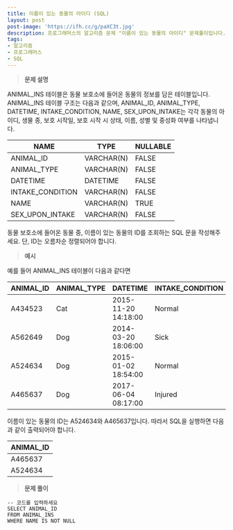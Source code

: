 ```yaml
---
title: 이름이 있는 동물의 아이디 (SQL)
layout: post
post-image: 'https://ifh.cc/g/paXC3t.jpg'
description: 프로그래머스의 알고리즘 문제 "이름이 있는 동물의 아이디" 문제풀이입니다.
tags:
- 알고리즘
- 프로그래머스
- SQL
---
```



>**문제 설명**

ANIMAL_INS 테이블은 동물 보호소에 들어온 동물의 정보를 담은 테이블입니다. ANIMAL_INS 테이블 구조는 다음과 같으며, ANIMAL_ID, ANIMAL_TYPE, DATETIME, INTAKE_CONDITION, NAME, SEX_UPON_INTAKE는 각각 동물의 아이디, 생물 종, 보호 시작일, 보호 시작 시 상태, 이름, 성별 및 중성화 여부를 나타냅니다.

| NAME | TYPE | NULLABLE |
|--|--|--|
| ANIMAL_ID | VARCHAR(N) | FALSE |
| ANIMAL_TYPE | VARCHAR(N) | FALSE |
| DATETIME | DATETIME | FALSE |
| INTAKE_CONDITION | VARCHAR(N) | FALSE |
| NAME | VARCHAR(N) | TRUE |
| SEX_UPON_INTAKE | VARCHAR(N) | FALSE |

동물 보호소에 들어온 동물 중, 이름이 있는 동물의 ID를 조회하는 SQL 문을 작성해주세요. 단, ID는 오름차순 정렬되어야 합니다.

>**예시**

예를 들어 ANIMAL_INS 테이블이 다음과 같다면

| ANIMAL_ID | ANIMAL_TYPE | DATETIME | INTAKE_CONDITION | NAME | SEX_UPON_INTAKE |
|--|--|--|--|--|--|
| A434523 | Cat | 2015-11-20 14:18:00 | Normal | NULL | Spayed Female |
| A562649 | Dog | 2014-03-20 18:06:00 | Sick | NULL | Spayed Female |
| A524634 | Dog | 2015-01-02 18:54:00 | Normal | *Belle | Intact Female |
| A465637 | Dog | 2017-06-04 08:17:00 | Injured | *Commander | Neutered Male |

이름이 있는 동물의 ID는 A524634와 A465637입니다. 따라서 SQL을 실행하면 다음과 같이 출력되어야 합니다.

| ANIMAL_ID |
|--|
| A465637 |
| A524634 |

>**문제 풀이**

	-- 코드를 입력하세요
	SELECT ANIMAL_ID
	FROM ANIMAL_INS
	WHERE NAME IS NOT NULL





